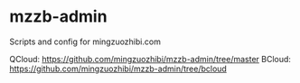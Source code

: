 # mzzb-admin
Scripts and config for mingzuozhibi.com

QCloud: https://github.com/mingzuozhibi/mzzb-admin/tree/master
BCloud: https://github.com/mingzuozhibi/mzzb-admin/tree/bcloud
